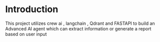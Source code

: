 # Introduction
This project utilizes crew ai , langchain , Qdrant and FASTAPI to build an Advanced AI agent which can extract information or generate a report based on user input

